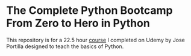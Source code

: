 # The Complete Python Bootcamp From Zero to Hero in Python

This repository is for a 22.5 hour [course](https://www.udemy.com/course/complete-python-bootcamp) I completed on Udemy by Jose Portilla designed to teach the basics of Python.
